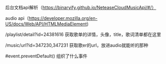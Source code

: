 后台文档api解析（https://binaryify.github.io/NeteaseCloudMusicApi/#/）

audio api（https://developer.mozilla.org/en-US/docs/Web/API/HTMLMediaElement)

/playlist/detail?id=24381616  获取歌单的详情，头像，title，歌词清单都在这里

/music/url?id=347230,347231   获取歌er的url，放进audio就能听的那种


#event.preventDefault()    组织了什么事件